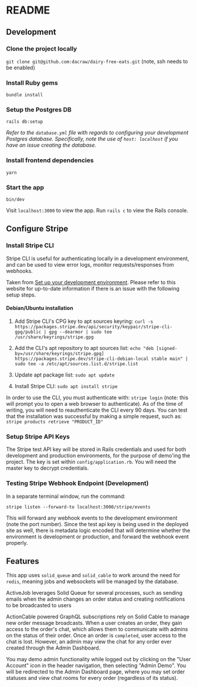 # README

## Development

### Clone the project locally

`git clone git@github.com:dacraw/dairy-free-eats.git` (note, ssh needs to be enabled)

### Install Ruby gems

`bundle install`

### Setup the Postgres DB

`rails db:setup`

_Refer to the `database.yml` file with regards to configuring your development Postgres database. Specifically, note the use of `host: localhost` if you have an issue creating the database._

### Install frontend dependencies

`yarn`

### Start the app

`bin/dev`

Visit `localhost:3000` to view the app. Run `rails c` to view the Rails console.

## Configure Stripe

### Install Stripe CLI

Stripe CLI is useful for authenticating locally in a development environment, and can be used to view error logs, monitor requests/responses from webhooks.

Taken from [Set up your development environment](https://docs.stripe.com/get-started/development-environment). Please refer to this website for up-to-date information if there is an issue with the following setup steps.

#### Debian/Ubuntu installation

1. Add Stripe CLI's CPG key to apt sources keyring:
   `curl -s https://packages.stripe.dev/api/security/keypair/stripe-cli-gpg/public | gpg --dearmor | sudo tee /usr/share/keyrings/stripe.gpg`

2. Add the CLI's apt repository to apt sources list: `echo "deb [signed-by=/usr/share/keyrings/stripe.gpg] https://packages.stripe.dev/stripe-cli-debian-local stable main" | sudo tee -a /etc/apt/sources.list.d/stripe.list`

3. Update apt package list: `sudo apt update`

4. Install Stripe CLI: `sudo apt install stripe`

In order to use the CLI, you must authenticate with: `stripe login` (note: this will prompt you to open a web browser to authenticate). As of the time of writing, you will need to reauthenticate the CLI every 90 days. You can test that the installation was successful by making a simple request, such as: `stripe products retrieve "PRODUCT_ID"`

### Setup Stripe API Keys

The Stripe test API key will be stored in Rails credentials and used for both development and production environments, for the purpose of demo'ing the project. The key is set within `config/application.rb`. You will need the master key to decrypt credentials.

### Testing Stripe Webhook Endpoint (Development)

In a separate terminal window, run the command:

```
stripe listen --forward-to localhost:3000/stripe/events
```

This will forward any webhook events to the development environment (note the port number). Since the test api key is being used in the deployed site as well, there is metadata logic encoded that will determine whether the environment is development or production, and forward the webhook event properly.

## Features

This app uses `solid_queue` and `solid_cable` to work around the need for `redis`, meaning jobs and websockets will be managed by the database.

ActiveJob leverages Solid Queue for several processes, such as sending emails when the admin changes an order status and creating notifications to be broadcasted to users

ActionCable powered GraphQL subscriptions rely on Solid Cable to manage new order message broadcasts. When a user creates an order, they gain access to the order's chat, which allows them to communicate with admins on the status of their order. Once an order is `completed`, user access to the chat is lost. However, an admin may view the chat for any order ever created through the Admin Dashboard.

You may demo admin functionality while logged out by clicking on the "User Account" icon in the header navigation, then selecting "Admin Demo". You will be redirected to the Admin Dashboard page, where you may set order statuses and view chat rooms for every order (regardless of its status).
